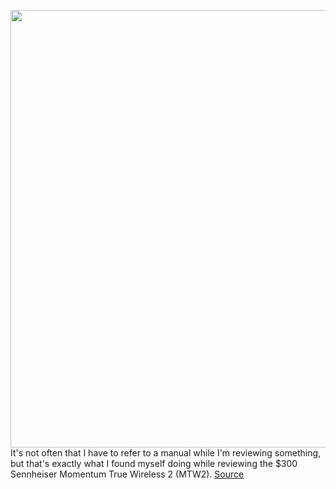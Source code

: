 <img src='https://cdn.vox-cdn.com/thumbor/gzUgyfu_VedhogkJt9xw0H_6-j4=/0x0:2040x1360/1200x800/filters:focal(936x690:1262x1016)/cdn.vox-cdn.com/uploads/chorus_image/image/66689960/jporter_200420_3981_0002.0.jpg' width='700px' /><br/>
It's not often that I have to refer to a manual while I'm reviewing something, but that's exactly what I found myself doing while reviewing the $300 Sennheiser Momentum True Wireless 2 (MTW2).
<a href='https://www.theverge.com/2020/4/22/21230931/sennheiser-momentum-true-wireless-2-review-earbuds-headphones-sound-specs-battery-life-price'> Source <a/>